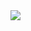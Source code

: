 <!DOCTYPE html>
<html lang="fr">
<head>
<meta charset="UTF-8">
</head>
<body>
    <img src="https://www.canva.com/design/DAGXeHDq8xU/-OQZ6ZmrOlCFALY0bC-aWQ/view">
    <h ref="https://www.canva.com/design/DAGXeHDq8xU/-OQZ6ZmrOlCFALY0bC-aWQ/view">
</body>
</html>
